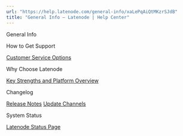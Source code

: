 ```yaml
---
url: "https://help.latenode.com/general-info/xaLePqAiQtMKzrSJdB"
title: "General Info – Latenode | Help Center"
---
```


 General Info

 How to Get Support

[Customer Service Options](https://help.latenode.com/general-info/xaLePqAiQtMKzrSJdB/customer-service-options/xaLePqAosqvEQvAUdECP)

  Why Choose Latenode

[Key Strengths and Platform Overview](https://help.latenode.com/general-info/xaLePqAiQtMKzrSJdB/key-strengths-and-platform-overview/xaLePqApHNYHYbsgQ)

  Changelog

[Release Notes](https://help.latenode.com/general-info/xaLePqAiQtMKzrSJdB/release-notes/xaLePqAoKwKNGBJfLoQ) [Update Channels](https://help.latenode.com/general-info/xaLePqAiQtMKzrSJdB/update-channels/xaLePqAjfTWmjBwKC)

  System Status

[Latenode Status Page](https://help.latenode.com/general-info/xaLePqAiQtMKzrSJdB/latenode-status-page/xaLePqAmuULsSHmzZdX)